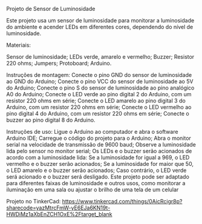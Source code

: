 Projeto de Sensor de Luminosidade

Este projeto usa um sensor de luminosidade para monitorar a luminosidade do ambiente e acender LEDs em diferentes cores, dependendo do nível de luminosidade.

Materiais:

Sensor de luminosidade;
LEDs verde, amarelo e vermelho;
Buzzer;
Resistor 220 ohms;
Jumpers;
Protoboard;
Arduino.


Instruções de montagem:
Conecte o pino GND do sensor de luminosidade ao GND do Arduino;
Conecte o pino VCC do sensor de luminosidade ao 5V do Arduino;
Conecte o pino S do sensor de luminosidade ao pino analógico A0 do Arduino;
Conecte o LED verde ao pino digital 2 do Arduino, com um resistor 220 ohms em série;
Conecte o LED amarelo ao pino digital 3 do Arduino, com um resistor 220 ohms em série;
Conecte o LED vermelho ao pino digital 4 do Arduino, com um resistor 220 ohms em série;
Conecte o buzzer ao pino digital 8 do Arduino.

Instruções de uso:
Ligue o Arduino ao computador e abra o software Arduino IDE;
Carregue o código do projeto para o Arduino;
Abra o monitor serial na velocidade de transmissão de 9600 baud;
Observe a luminosidade lida pelo sensor no monitor serial;
Os LEDs e o buzzer serão acionados de acordo com a luminosidade lida:
Se a luminosidade for igual a 969, o LED vermelho e o buzzer serão acionados;
Se a luminosidade for maior que 50, o LED amarelo e o buzzer serão acionados;
Caso contrário, o LED verde será acionado e o buzzer será desligado.
Este projeto pode ser adaptado para diferentes faixas de luminosidade e outros usos, como monitorar a iluminação em uma sala ou ajustar o brilho de uma tela de um celular

Projeto no TinkerCad: https://www.tinkercad.com/things/0AicRcigr8p?sharecode=yazMtrcFmW-yE6EJa6KN19t-HWDiMz1aXbEnZCH1OxE%2Ftarget_blank
